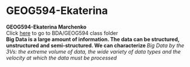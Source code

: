 # GEOG594-Ekaterina

<html>
<b> GEOG594-Ekaterina Marchenko </b>
</br>
Click <a href="https://drive.google.com/drive/folders/1DqmjTqDqgmcTtEPkJftwJi8QFg9nMgGv">here</a> to go to BDA/GEOG594 class folder
</br>
   <b> Big Data  is a large amount of information. The data can be structured, unstructured and semi-structured. We can characterize </b>
<i>	Big Data by the 3Vs: the extreme volume of data, the wide variety of data types and the velocity at which the data must be processed </i>	
</html>
